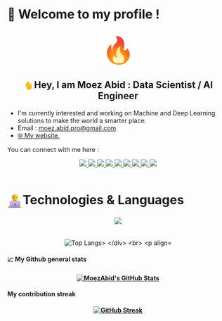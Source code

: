 <html>
<head>
</head>
<body>
<h1 align="left"> 🤖 Welcome to my profile !</h1>
<p align="center">
<img alt="GIF" src="./assets/fire.gif" width="80"/>
</p>


<h2 align="center"> 
    <img align="center" src="./assets/wave.gif" width="20"> 
    Hey, I am Moez Abid : Data Scientist / AI Engineer
</h2>

<ul>
<li>I'm currently interested and working on Machine and Deep Learning solutions to make the world a smarter place.</li>
<li>Email : <a href="#">moez.abid.pro@gmail.com</a></li>
<li><a href="https://moezabid-io.vercel.app/">🌐 My website.</a></li>
</ul>

You can connect with me here :

<div align="center">
<a href="mailto:moez.abid.pro@gmail.com">
<img src="https://img.shields.io/badge/Gmail-D14836?style=for-the-badge&logo=gmail&logoColor=white">
</a>
<a href="https://www.linkedin.com/moez-abid-ml">
<img src="https://img.shields.io/badge/LinkedIn-0077B5?style=for-the-badge&logo=linkedin&logoColor=white">
</a>
<a href="https://www.kaggle.com/moezabid">
<img src="https://img.shields.io/badge/Kaggle-035a7d?style=for-the-badge&logo=kaggle&logoColor=white"/>
</a>
<a href="https://stackoverflow.com/users/7027535/moez">
<img src="https://img.shields.io/badge/-Stackoverflow-FE7A16?style=for-the-badge&logo=stack-overflow&logoColor=white"/>
</a>
<a href="https://open.spotify.com/user/c7hb6mi9g18scz818eozaz769?si=98417907ea9e4c79">
<img src="https://img.shields.io/badge/Spotify-1ED760?style=for-the-badge&logo=spotify&logoColor=white"/>
</a>

<a href="https://www.youtube.com/channel/UCh0BcCEuh9YLJLyfy5GAoWw">
<img src="https://img.shields.io/badge/YouTube-%23FF0000.svg?style=for-the-badge&logo=YouTube&logoColor=white">
</a>
<a href="https://github.com/MoezAbid?tab=repositories">
<img src="https://img.shields.io/badge/github-%23121011.svg?style=for-the-badge&logo=github&logoColor=white">
</a>
<a href="https://gitlab.com/MoezAbid">
<img src="https://img.shields.io/badge/gitlab-%23181717.svg?style=for-the-badge&logo=gitlab&logoColor=white">
</a>
<a href="https://www.upwork.com/freelancers/~010b6c98b0f9581af8">
<img src="https://img.shields.io/badge/UpWork-6FDA44?style=for-the-badge&logo=Upwork&logoColor=white">
</a>
</div>

<br>
<h1 align="left"><img align="center" alt="GIF" src="./assets/technology.png" width="35"/>Technologies & Languages</h3>
<p align="center">
  <a href="https://skillicons.dev">
    <img src="https://skillicons.dev/icons?i=angular,react,redux,nodejs,express,mongodb,js,ts,azure,firebase,docker,heroku,git,github,gitlab,html,css,bootstrap,php,py,pytorch,tensorflow,django,flask,java,linux,mysql,raspberrypi,symfony,vscode" />
  </a>
</p>
</br>
<div align="center">
<img src="https://github-readme-stats.vercel.app/api/top-langs/?username=MoezAbid&amp;&amp;theme=merko&amp;layout=compact&amp;count_private=true" alt="Top Langs> 
</div>

<br>
<p align="center">

<div>
<h4 align="left">📈 My Github general stats<h4>
<div align="center">
<a href="https://awesome-github-stats.azurewebsites.net/index.html??cardType=github&theme=merko&Ring=DD1167&Title=5EBD18">
<img alt="MoezAbid's GitHub Stats" src="https://awesome-github-stats.azurewebsites.net/user-stats/MoezAbid?cardType=github&theme=merko&Ring=DD1167&Title=5EBD18" w/></a>
</div>
</div>

<div>
<h4 align="left">My contribution streak<h4>
<div align="center">
<a href="https://git.io/streak-stats">
<img src="https://streak-stats.demolab.com?user=MoezAbid&amp;theme=merko&amp;ring=DD5E16&amp;fire=DD5E16&amp;currStreakNum=DD5E16" alt="GitHub Streak" ></a>
</div>
</div>
<div>
</p>
</body>
</html>
